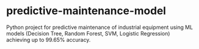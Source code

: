 # predictive-maintenance-model
Python project for predictive maintenance of industrial equipment using ML models (Decision Tree, Random Forest, SVM, Logistic Regression) achieving up to 99.65% accuracy.
